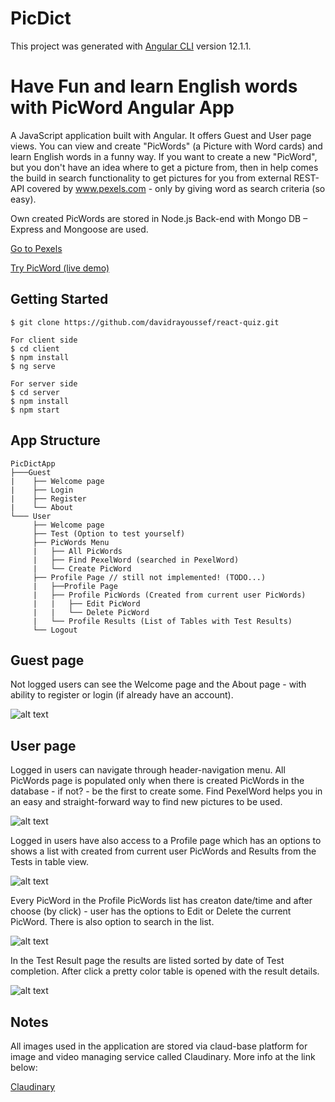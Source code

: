 # PicDict

This project was generated with [Angular CLI](https://github.com/angular/angular-cli) version 12.1.1.

# Have Fun and learn English words with PicWord Angular App

A JavaScript application built with Angular. It offers Guest and User page views. You can view and create "PicWords" (a Picture with Word cards) and learn English words in a funny way. If you want to create a new "PicWord", but you don't have an idea where to get a picture from, then in help comes the build in search functionality to get pictures for you from external REST-API covered by www.pexels.com - only by giving word as search criteria (so easy).

Own created PicWords are stored in Node.js Back-end with Mongo DB – Express and Mongoose are used.

[Go to Pexels](https://www.pexels.com/)

[Try PicWord (live demo)](https://picdict.netlify.app/)

Getting Started
---------------

```shell
$ git clone https://github.com/davidrayoussef/react-quiz.git

For client side
$ cd client
$ npm install
$ ng serve

For server side
$ cd server
$ npm install
$ npm start

```

App Structure
-------------

```
PicDictApp
├───Guest
|    ├── Welcome page
|    ├── Login
|    ├── Register
|    └── About
└─── User
     ├── Welcome page
     ├── Test (Option to test yourself)
     ├── PicWords Menu
     |   ├── All PicWords
     |   ├── Find PexelWord (searched in PexelWord)
     |   └── Create PicWord
     ├── Profile Page // still not implemented! (TODO...)
     |   ├──Profile Page
     |   ├── Profile PicWords (Created from current user PicWords)
     |   |   ├── Edit PicWord
     |   |   └── Delete PicWord
     |   └── Profile Results (List of Tables with Test Results)
     └── Logout
```

Guest page
----------


Not logged users can see the Welcome page and the About page - with ability to register or login (if already have an account).


![alt text](https://res.cloudinary.com/dwacfzgzg/image/upload/v1628196258/GitHub%20ScreenShots/guest_3_tihdrc.png)


User page
---------

Logged in users can navigate through header-navigation menu. All PicWords page is populated only when there is created PicWords in the database - if not? - be the first to create some. Find PexelWord helps you in an easy and straight-forward way to find new pictures to be used.


![alt text](https://res.cloudinary.com/dwacfzgzg/image/upload/v1630097793/GitHub%20ScreenShots/all_pws_new_2_cixhqk.png)

Logged in users have also access to a Profile page which has an options to shows a list with created from current user PicWords and Results from the Tests in table view. 

![alt text](https://res.cloudinary.com/dwacfzgzg/image/upload/v1630097322/GitHub%20ScreenShots/profile_picwords_ecjlhb.png)

Every PicWord in the Profile PicWords list has creaton date/time and after choose (by click) - user has the options to Edit or Delete the current PicWord.
There is also option to search in the list.

![alt text](https://res.cloudinary.com/dwacfzgzg/image/upload/v1630097793/GitHub%20ScreenShots/edit_delete_w2qkf4.png)

In the Test Result page the results are listed sorted by date of Test completion. After click a pretty color table is opened with the result  details.

![alt text](https://res.cloudinary.com/dwacfzgzg/image/upload/v1630097321/GitHub%20ScreenShots/profile_results_tzsa9k.png)

Notes
---------


All images used in the application are stored via claud-base platform for image and video managing service called Claudinary. More info at the link below:

[Claudinary](https://cloudinary.com/)

